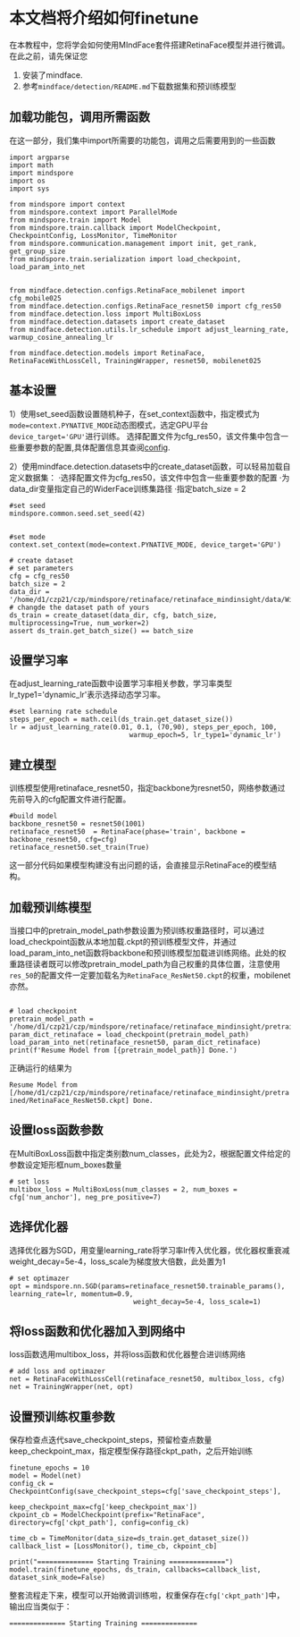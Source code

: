 # 本文档将介绍如何finetune
在本教程中，您将学会如何使用MIndFace套件搭建RetinaFace模型并进行微调。
在此之前，请先保证您
1. 安装了mindface.
2. 参考`mindface/detection/README.md`下载数据集和预训练模型

## 加载功能包，调用所需函数
在这一部分，我们集中import所需要的功能包，调用之后需要用到的一些函数

```
import argparse
import math
import mindspore
import os
import sys

from mindspore import context
from mindspore.context import ParallelMode
from mindspore.train import Model
from mindspore.train.callback import ModelCheckpoint, CheckpointConfig, LossMonitor, TimeMonitor
from mindspore.communication.management import init, get_rank, get_group_size
from mindspore.train.serialization import load_checkpoint, load_param_into_net


from mindface.detection.configs.RetinaFace_mobilenet import cfg_mobile025
from mindface.detection.configs.RetinaFace_resnet50 import cfg_res50
from mindface.detection.loss import MultiBoxLoss
from mindface.detection.datasets import create_dataset
from mindface.detection.utils.lr_schedule import adjust_learning_rate, warmup_cosine_annealing_lr

from mindface.detection.models import RetinaFace, RetinaFaceWithLossCell, TrainingWrapper, resnet50, mobilenet025
```

## 基本设置
1）使用set_seed函数设置随机种子，在set_context函数中，指定模式为`mode=context.PYNATIVE_MODE`动态图模式，选定GPU平台`device_target='GPU'`进行训练。
选择配置文件为cfg_res50，该文件集中包含一些重要参数的配置,具体配置信息其查阅[config](config.md).

2）使用mindface.detection.datasets中的create_dataset函数，可以轻易加载自定义数据集：
    ·选择配置文件为cfg_res50，该文件中包含一些重要参数的配置
    ·为data_dir变量指定自己的WiderFace训练集路径
    ·指定batch_size = 2

```
#set seed
mindspore.common.seed.set_seed(42)


#set mode
context.set_context(mode=context.PYNATIVE_MODE, device_target='GPU')

# create dataset
# set parameters
cfg = cfg_res50
batch_size = 2
data_dir = '/home/d1/czp21/czp/mindspore/retinaface/retinaface_mindinsight/data/WiderFace/train/label.txt' # changde the dataset path of yours
ds_train = create_dataset(data_dir, cfg, batch_size, multiprocessing=True, num_worker=2)
assert ds_train.get_batch_size() == batch_size
```

## 设置学习率
在adjust_learning_rate函数中设置学习率相关参数，学习率类型lr_type1='dynamic_lr'表示选择动态学习率。

```
#set learning rate schedule
steps_per_epoch = math.ceil(ds_train.get_dataset_size())
lr = adjust_learning_rate(0.01, 0.1, (70,90), steps_per_epoch, 100,
                              warmup_epoch=5, lr_type1='dynamic_lr')
```

## 建立模型
训练模型使用retinaface_resnet50，指定backbone为resnet50，网络参数通过先前导入的cfg配置文件进行配置。

```
#build model
backbone_resnet50 = resnet50(1001)
retinaface_resnet50  = RetinaFace(phase='train', backbone = backbone_resnet50, cfg=cfg)
retinaface_resnet50.set_train(True)
```
这一部分代码如果模型构建没有出问题的话，会直接显示RetinaFace的模型结构。

## 加载预训练模型
当接口中的pretrain_model_path参数设置为预训练权重路径时，可以通过load_checkpoint函数从本地加载.ckpt的预训练模型文件，并通过load_param_into_net函数将backbone和预训练模型加载进训练网络。此处的权重路径读者既可以修改pretrain_model_path为自己权重的具体位置，注意使用`res_50`的配置文件一定要加载名为`RetinaFace_ResNet50.ckpt`的权重，mobilenet亦然。

```

# load checkpoint
pretrain_model_path = '/home/d1/czp21/czp/mindspore/retinaface/retinaface_mindinsight/pretrained/RetinaFace_ResNet50.ckpt'
param_dict_retinaface = load_checkpoint(pretrain_model_path)
load_param_into_net(retinaface_resnet50, param_dict_retinaface)
print(f'Resume Model from [{pretrain_model_path}] Done.')
```
正确运行的结果为

`Resume Model from [/home/d1/czp21/czp/mindspore/retinaface/retinaface_mindinsight/pretrained/RetinaFace_ResNet50.ckpt] Done.`

## 设置loss函数参数
在MultiBoxLoss函数中指定类别数num_classes，此处为2，根据配置文件给定的参数设定矩形框num_boxes数量

```
# set loss
multibox_loss = MultiBoxLoss(num_classes = 2, num_boxes = cfg['num_anchor'], neg_pre_positive=7)
```

## 选择优化器
选择优化器为SGD，用变量learning_rate将学习率lr传入优化器，优化器权重衰减weight_decay=5e-4，loss_scale为梯度放大倍数，此处置为1
```
# set optimazer
opt = mindspore.nn.SGD(params=retinaface_resnet50.trainable_params(), learning_rate=lr, momentum=0.9,
                               weight_decay=5e-4, loss_scale=1)
```
## 将loss函数和优化器加入到网络中
loss函数选用multibox_loss，并将loss函数和优化器整合进训练网络
```
# add loss and optimazer  
net = RetinaFaceWithLossCell(retinaface_resnet50, multibox_loss, cfg)
net = TrainingWrapper(net, opt)
```

## 设置预训练权重参数
保存检查点迭代save_checkpoint_steps，预留检查点数量keep_checkpoint_max，指定模型保存路径ckpt_path，之后开始训练

```
finetune_epochs = 10
model = Model(net)
config_ck = CheckpointConfig(save_checkpoint_steps=cfg['save_checkpoint_steps'],
                                 keep_checkpoint_max=cfg['keep_checkpoint_max'])
ckpoint_cb = ModelCheckpoint(prefix="RetinaFace", directory=cfg['ckpt_path'], config=config_ck)

time_cb = TimeMonitor(data_size=ds_train.get_dataset_size())
callback_list = [LossMonitor(), time_cb, ckpoint_cb]

print("============== Starting Training ==============")
model.train(finetune_epochs, ds_train, callbacks=callback_list, dataset_sink_mode=False)
```

整套流程走下来，模型可以开始微调训练啦，权重保存在`cfg['ckpt_path']`中，输出应当类似于：
```
============== Starting Training ==============

```
